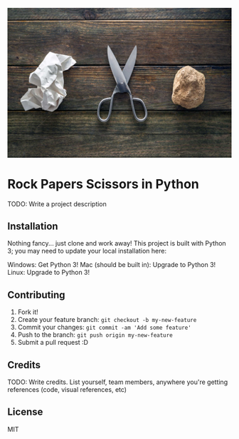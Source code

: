![alt text](rps.jpg)

# Rock Papers Scissors in Python

TODO: Write a project description

## Installation

Nothing fancy... just clone and work away! This project is built with Python 3; you may need to update your local installation here:

Windows: Get Python 3!
Mac (should be built in): Upgrade to Python 3!
Linux: Upgrade to Python 3!

## Contributing

1. Fork it!
2. Create your feature branch: `git checkout -b my-new-feature`
3. Commit your changes: `git commit -am 'Add some feature'`
4. Push to the branch: `git push origin my-new-feature`
5. Submit a pull request :D


## Credits

TODO: Write credits. List yourself, team members, anywhere you're getting references (code, visual references, etc)

## License

MIT